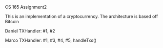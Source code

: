CS 165 Assignment2

This is an implementation of a cryptocurrency.
The architecture is based off Bitcoin

Daniel
TXHandler: #1, #2

Marco
TXHandler: #1, #3, #4, #5, handleTxs()